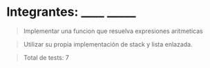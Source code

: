# Integrantes: ____   _____

> Implementar una funcion que resuelva expresiones aritmeticas 

> Utilizar su propia implementación de  stack y lista enlazada.

>Total de tests: 7
